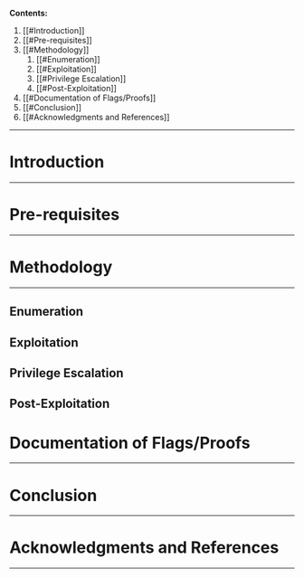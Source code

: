 
**Contents:**
1. [[#Introduction]]
2. [[#Pre-requisites]]
3. [[#Methodology]]
	1. [[#Enumeration]]
	2. [[#Exploitation]]
	3. [[#Privilege Escalation]]
	4. [[#Post-Exploitation]]
4. [[#Documentation of Flags/Proofs]]
5. [[#Conclusion]]
6. [[#Acknowledgments and References]]

---


# Introduction
----

# Pre-requisites
----

# Methodology
---

## Enumeration

## Exploitation

## Privilege Escalation

## Post-Exploitation

# Documentation of Flags/Proofs
----

# Conclusion
----

# Acknowledgments and References
----
